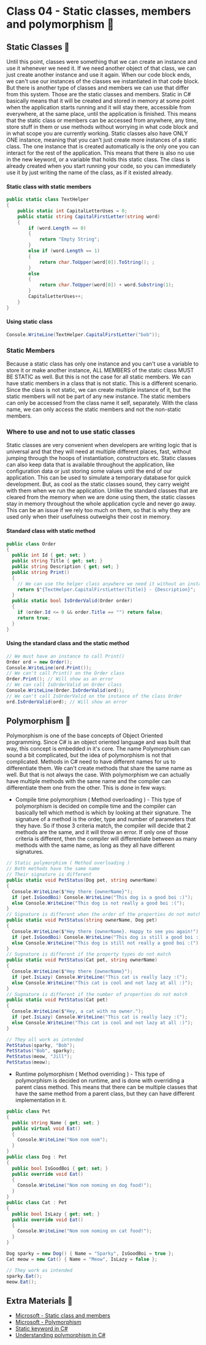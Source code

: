 # Class 04 - Static classes, members and polymorphism 🍔
## Static Classes 🔹
Until this point, classes were something that we can create an instance and use it whenever we need it. If we need another object of that class, we can just create another instance and use it again. When our code block ends, we can't use our instances of the classes we instantiated in that code block. But there is another type of classes and members we can use that differ from this system. Those are the static classes and members. Static in C# basically means that it will be created and stored in memory at some point when the application starts running and it will stay there, accessible from everywhere, at the same place, until the application is finished. This means that the static class or members can be accessed from anywhere, any time, store stuff in them or use methods without worrying in what code block and in what scope you are currently working. Static classes also have ONLY ONE instance, meaning that you can't just create more instances of a static class. The one instance that is created automatically is the only one you can interact for the rest of the application. This means that there is also no use in the new keyword, or a variable that holds this static class. The class is already created when you start running your code, so you can immediately use it by just writing the name of the class, as if it existed already. 
#### Static class with static members
```csharp
public static class TextHelper
{
    public static int CapitalLetterUses = 0;
    public static string CapitalFirstLetter(string word)
    {
        if (word.Length == 0)
        {
            return "Empty String";
        } 
        else if (word.Length == 1)
        {
            return char.ToUpper(word[0]).ToString(); ;
        }
        else
        {
            return char.ToUpper(word[0]) + word.Substring(1);
        }
        CapitalLetterUses++;
    }
}
```
#### Using static class
```csharp
Console.WriteLine(TextHelper.CapitalFirstLetter("bob"));
```
### Static Members
Because a static class has only one instance and you can't use a variable to store it or make another instance, ALL MEMBERS of the static class MUST BE STATIC as well. But this is not the case for all static members. We can have static members in a class that is not static. This is a different scenario. Since the class is not static, we can create multiple instance of it, but the static members will not be part of any new instance. The static members can only be accessed from the class name it self, separately. With the class name, we can only access the static members and not the non-static members. 

### Where to use and not to use static classes
Static classes are very convenient when developers are writing logic that is universal and that they will need at multiple different places, fast, without jumping through the hoops of instantiation, constructors etc. Static classes can also keep data that is available throughout the application, like configuration data or just storing some values until the end of our application. This can be used to simulate a temporary database for quick development. But, as cool as the static classes sound, they carry weight with them when we run the application. Unlike the standard classes that are cleared from the memory when we are done using them, the static classes stay in memory throughout the whole application cycle and never go away. This can be an issue if we rely too much on them, so that is why they are used only when their usefulness outweighs their cost in memory. 

#### Standard class with static method
```csharp
public class Order
{
  public int Id { get; set; }
  public string Title { get; set; }
  public string Description { get; set; }
  public string Print()
  {
    // We can use the helper class anywhere we need it without an instance
    return $"{TextHelper.CapitalFirstLetter(Title)} - {Description}";
  }
  public static bool IsOrderValid(Order order)
  {
    if (order.Id <= 0 && order.Title == "") return false;
    return true;
  }
}
```
#### Using the standard class and the static method
```csharp
// We must have an instance to call Print()
Order ord = new Order();
Console.WriteLine(ord.Print());
// We can't call Print() on the Order class
Order.Print(); // Will show as an error
// We can call IsOrderValid on Order class
Console.WriteLine(Order.IsOrderValid(ord));
// We can't call IsOrderValid on the instance of the class Order
ord.IsOrderValid(ord); // Will show an error
```
## Polymorphism 🔹
Polymorphism is one of the base concepts of Object Oriented programming. Since C# is an object oriented language and was built that way, this concept is embedded in it's core. The name Polymorphism can sound a bit complicated, but the idea of polymorphism is not that complicated. Methods in C# need to have different names for us to differentiate them. We can't create methods that share the same name as well. But that is not always the case. With polymorphism we can actually have multiple methods with the same name and the compiler can differentiate them one from the other. This is done in few ways:
* Compile time polymorphism ( Method overloading ) - This type of polymorphism is decided on compile time and the compiler can basically tell which method is which by looking at their signature. The signature of a method is the order, type and number of parameters that they have. So if those 3 criteria match, the compiler will decide that 2 methods are the same, and it will throw an error. If only one of those criteria is different, then the compiler will differentiate between as many methods with the same name, as long as they all have different signatures. 
```csharp
// Static polymorphism ( Method overloading )
// Both methods have the same name
// Their signature is different
public static void PetStatus(Dog pet, string ownerName)
{
  Console.WriteLine($"Hey there {ownerName}");
  if (pet.IsGoodBoi) Console.WriteLine("This dog is a good boi :)");
  else Console.WriteLine("This dog is not really a good boi :(");
}
// Signature is different when the order of the properties do not match
public static void PetStatus(string ownerName, Dog pet)
{
  Console.WriteLine($"Hey there {ownerName}. Happy to see you again!");
  if (pet.IsGoodBoi) Console.WriteLine("This dog is still a good boi :)");
  else Console.WriteLine("This dog is still not really a good boi :(");
}
// Sugnature is different if the property types do not match
public static void PetStatus(Cat pet, string ownerName)
{
  Console.WriteLine($"Hey there {ownerName}");
  if (pet.IsLazy) Console.WriteLine("This cat is really lazy :(");
  else Console.WriteLine("This cat is cool and not lazy at all :)");
}
// Sugnature is different if the number of properties do not match
public static void PetStatus(Cat pet)
{
  Console.WriteLine($"Hey, a cat with no owner.");
  if (pet.IsLazy) Console.WriteLine("This cat is really lazy :(");
  else Console.WriteLine("This cat is cool and not lazy at all :)");
}
```
```csharp
// They all work as intended
PetStatus(sparky, "Bob");
PetStatus("Bob", sparky);
PetStatus(meow, "Jill");
PetStatus(meow);
```
* Runtime polymorphism ( Method overriding ) - This type of polymorphism is decided on runtime, and is done with overriding a parent class method. This means that there can be multiple classes that have the same method from a parent class, but they can have different implementation in it. 
```csharp
public class Pet
{
  public string Name { get; set; }
  public virtual void Eat()
  {
    Console.WriteLine("Nom nom nom");
  }
}
public class Dog : Pet
{
  public bool IsGoodBoi { get; set; }
  public override void Eat()
  {
    Console.WriteLine("Nom nom noming on dog food!");
  }
}
public class Cat : Pet
{
  public bool IsLazy { get; set; }
  public override void Eat()
  {
    Console.WriteLine("Nom nom noming on cat food!");
  }
}
```
```csharp
Dog sparky = new Dog() { Name = "Sparky", IsGoodBoi = true };
Cat meow = new Cat() { Name = "Meow", IsLazy = false };

// They work as intended
sparky.Eat();
meow.Eat();
```
## Extra Materials 📘
* [Microsoft - Static class and members](https://docs.microsoft.com/en-us/dotnet/csharp/programming-guide/classes-and-structs/static-classes-and-static-class-members)
* [Microsoft - Polymorphism](https://docs.microsoft.com/en-us/dotnet/csharp/programming-guide/classes-and-structs/polymorphism)
* [Static keyword in C#](https://medium.com/hackernoon/c-static-vs-instance-classes-and-methods-50fe8987b231)
* [Understanding polymorphism in C#](https://www.c-sharpcorner.com/UploadFile/ff2f08/understanding-polymorphism-in-C-Sharp)
